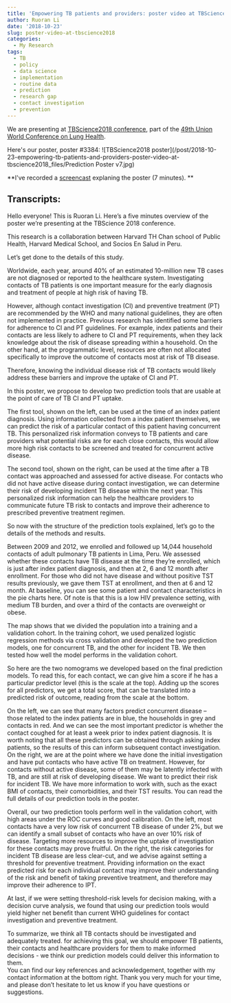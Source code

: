 ```yaml
---
title: 'Empowering TB patients and providers: poster video at TBScience2018'
author: Ruoran Li
date: '2018-10-23'
slug: poster-video-at-tbscience2018
categories:
  - My Research
tags:
  - TB
  - policy
  - data science
  - implementation
  - routine data
  - prediction
  - research gap
  - contact investigation
  - prevention
---
```


We are presenting at [TBScience2018 conference](https://thehague.worldlunghealth.org/programme/preconference-side-events/tb-science-2018/), part of the [49th Union World Conference on Lung Health](https://thehague.worldlunghealth.org/).  

Here's our poster, poster #3384: ![TBScience2018 poster](/post/2018-10-23-empowering-tb-patients-and-providers-poster-video-at-tbscience2018_files/Prediction Poster v7.jpg)

**I've recorded a [screencast](https://www.youtube.com/watch?v=Fcla8eXRgh0) explaning the poster (7 minutes). **

## Transcripts:

Hello everyone! This is Ruoran Li. Here’s a five minutes overview of the poster we’re presenting at the TBScience 2018 conference. 

This research is a collaboration between Harvard TH Chan school of Public Health, Harvard Medical School, and Socios En Salud in Peru. 

Let’s get done to the details of this study. 

Worldwide, each year, around 40% of an estimated 10-million new TB cases are not diagnosed or reported to the healthcare system. Investigating contacts of TB patients is one important measure for the early diagnosis and treatment of people at high risk of having TB.

However, although contact investigation (CI) and preventive treatment (PT) are recommended by the WHO and many national guidelines, they are often not implemented in practice. 
Previous research has identified some barriers for adherence to CI and PT guidelines. For example, index patients and their contacts are less likely to adhere to CI and PT requirements, when they lack knowledge about the risk of disease spreading within a household. 
On the other hand, at the programmatic level, resources are often not allocated specifically to improve the outcome of contacts most at risk of TB disease. 

Therefore, knowing the individual disease risk of TB contacts would likely address these barriers and improve the uptake of CI and PT. 

In this poster, we propose to develop two prediction tools that are usable at the point of care of TB CI and PT uptake.

The first tool, shown on the left, can be used at the time of an index patient diagnosis. Using information collected from a index patient themselves, we can predict the risk of a particular contact of this patient having concurrent TB. This personalized risk information conveys to TB patients and care providers what potential risks are for each close contacts, this would allow more high risk contacts to be screened and treated for concurrent active disease. 

The second tool, shown on the right, can be used at the time after a TB contact was approached and assessed for active disease. For contacts who did not have active disease during contact investigation, we can determine their risk of developing incident TB disease within the next year.  This personalized risk information can help the healthcare providers to communicate future TB risk to contacts and improve their adherence to prescribed preventive treatment regimen. 

So now with the structure of the prediction tools explained, let’s go to the details of the methods and results. 

Between 2009 and 2012, we enrolled and followed up 14,044 household contacts of adult pulmonary TB patients in Lima, Peru. 
We assessed whether these contacts have TB disease at the time they’re enrolled, which is just after index patient diagnosis, and then at 2, 6 and 12 month after enrollment. For those who did not have disease and without positive TST results previously, we gave them TST at enrollment, and then at 6 and 12 month.
At baseline, you can see some patient and contact characteristics in the pie charts here. Of note is that this is a low HIV prevalence setting, with medium TB burden, and over a third of the contacts are overweight or obese.  

The map shows that we divided the population into a training and a validation cohort. In the training cohort, we used penalized logistic regression methods via cross validation and developed the two prediction models, one for concurrent TB, and the other for incident TB. We then tested how well the model performs in the validation cohort.

So here are the two nomograms we developed based on the final prediction models. To read this, for each contact, we can give him a score if he has a particular predictor level (this is the scale at the top). Adding up the scores for all predictors, we get a total score, that can be translated into a predicted risk of outcome, reading from the scale at the bottom.

On the left, we can see that many factors predict concurrent disease – those related to the index patients are in blue, the households in grey and contacts in red. And we can see the most important predictor is whether the contact coughed for at least a week prior to index patient diagnosis. It is worth noting that all these predictors can be obtained through asking index patients, so the results of this can inform subsequent contact investigation. 
On the right, we are at the point where we have done the initial investigation and have put contacts who have active TB on treatment. However, for contacts without active disease, some of them may be latently infected with TB, and are still at risk of developing disease. We want to predict their risk for incident TB.  We have more information to work with, such as the exact BMI of contacts, their comorbidities, and their TST results. You can read the full details of our prediction tools in the poster. 

Overall, our two prediction tools perform well in the validation cohort, with high areas under the ROC curves and good calibration. On the left, most contacts have a very low risk of concurrent TB disease of under 2%, but we can identify a small subset of contacts who have an over 10% risk of disease. Targeting more resources to improve the uptake of investigation for these contacts may prove fruitful. 
On the right, the risk categories for incident TB disease are less clear-cut, and we advise against setting a threshold for preventive treatment.  Providing information on the exact predicted risk for each individual contact may improve their understanding of the risk and benefit of taking preventive treatment, and therefore may improve their adherence to IPT. 

At last, if we were setting threshold-risk levels for decision making, with a decision curve analysis, we found that using our prediction tools would yield higher net benefit than current WHO guidelines for contact investigation and preventive treatment.

To summarize, we think all TB contacts should be investigated and adequately treated. for achieving this goal, we should empower TB patients, their contacts and healthcare providers for them to make informed decisions - we think our prediction models could deliver this information to them.   
You can find our key references and acknowledgement, together with my contact information at the bottom right. Thank you very much for your time, and please don’t hesitate to let us know if you have questions or suggestions.

